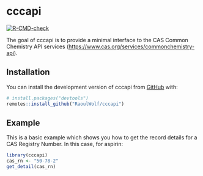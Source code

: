 
<!-- README.md is generated from README.Rmd. Please edit that file -->

# cccapi

<!-- badges: start -->

[![R-CMD-check](https://github.com/RaoulWolf/cccapi/workflows/R-CMD-check/badge.svg)](https://github.com/RaoulWolf/cccapi/actions)
<!-- badges: end -->

The goal of cccapi is to provide a minimal interface to the CAS Common
Chemistry API services
(<https://www.cas.org/services/commonchemistry-api>).

## Installation

You can install the development version of cccapi from
[GitHub](https://github.com/) with:

``` r
# install.packages("devtools")
remotes::install_github("RaoulWolf/cccapi")
```

## Example

This is a basic example which shows you how to get the record details
for a CAS Registry Number. In this case, for aspirin:

``` r
library(cccapi)
cas_rn <- "50-78-2"
get_detail(cas_rn)
```
